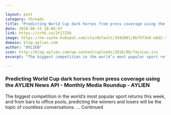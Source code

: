 ```yaml
---

layout: post
category: threads
title: "Predicting World Cup dark horses from press coverage using the AYLIEN News API - Monthly Media Roundup - AYLIEN"
date: 2018-06-15 16:04:57
link: https://vrhk.co/2t17Z5b
image: https://no-cache.hubspot.com/cta/default/1942801/8b7573e6-e8d2-4c98-ab39-7f94f867508b.png
domain: blog.aylien.com
author: "AYLIEN"
icon: http://blog.aylien.com/wp-content/uploads/2016/08/favicon.ico
excerpt: "The biggest competition in the world’s most popular sport returns this week, and from bars to office pools, predicting the winners and losers will be the topic of countless conversations. … Continued"

---
```


### Predicting World Cup dark horses from press coverage using the AYLIEN News API - Monthly Media Roundup - AYLIEN

The biggest competition in the world’s most popular sport returns this week, and from bars to office pools, predicting the winners and losers will be the topic of countless conversations. … Continued